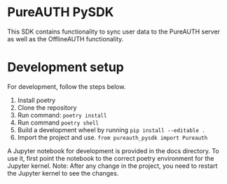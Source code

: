 # PureAUTH PySDK
This SDK contains functionality to sync user data to the PureAUTH server as well as the OfflineAUTH functionality.

# Development setup
For development, follow the steps below.
1) Install poetry
2) Clone the repository
3) Run command: `poetry install`
4) Run command `poetry shell`
5) Build a development wheel by running `pip install --editable .` 
6) Import the project and use. `from pureauth_pysdk import Pureauth`

A Jupyter notebook for development is provided in the docs directory. To use it, first point the notebook to the correct poetry environment for the Jupyter kernel. 
Note: After any change in the project, you need to restart the Jupyter kernel to see the changes.
